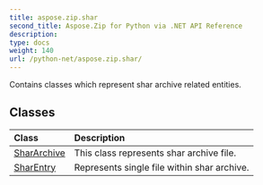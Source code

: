 ```yaml
---
title: aspose.zip.shar
second_title: Aspose.Zip for Python via .NET API Reference
description: 
type: docs
weight: 140
url: /python-net/aspose.zip.shar/
---
```



Contains classes which represent shar archive related entities.

## Classes
| Class | Description |
| :- | :- |
|[SharArchive](/zip/python-net/aspose.zip.shar/shararchive/)|This class represents shar archive file.|
|[SharEntry](/zip/python-net/aspose.zip.shar/sharentry/)|Represents single file within shar archive.|
